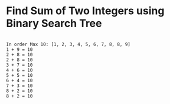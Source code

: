 Find Sum of Two Integers using Binary Search Tree
=================================================

```

In order Max 10: [1, 2, 3, 4, 5, 6, 7, 8, 8, 9]
1 + 9 = 10
2 + 8 = 10
2 + 8 = 10
3 + 7 = 10
4 + 6 = 10
5 + 5 = 10
6 + 4 = 10
7 + 3 = 10
8 + 2 = 10
8 + 2 = 10
```

